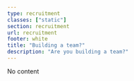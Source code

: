 ```yaml
---
type: recruitment
classes: ["static"]
section: recruitment
url: recruitment
footer: white
title: "Building a team?"
description: "Are you building a team?"
---
```


No content

